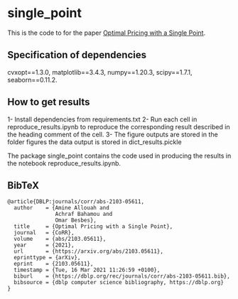 # single_point

This is the code to for the paper [Optimal Pricing with a Single Point][opt-paper].

[opt-paper]: https://arxiv.org/abs/2103.05611

## Specification of dependencies

cvxopt==1.3.0,
matplotlib==3.4.3,
numpy==1.20.3,
scipy==1.7.1,
seaborn==0.11.2.


## How to get results

1- Install dependencies from requirements.txt
2- Run each cell in reproduce_results.ipynb to reproduce the corresponding result described in the heading comment of the cell.
3- The figure outputs are stored in the folder figures the data output is stored in dict_results.pickle


The package single_point contains the code used in producing the results in the notebook reproduce_results.ipynb. 

## BibTeX

```
@article{DBLP:journals/corr/abs-2103-05611,
  author    = {Amine Allouah and
               Achraf Bahamou and
               Omar Besbes},
  title     = {Optimal Pricing with a Single Point},
  journal   = {CoRR},
  volume    = {abs/2103.05611},
  year      = {2021},
  url       = {https://arxiv.org/abs/2103.05611},
  eprinttype = {arXiv},
  eprint    = {2103.05611},
  timestamp = {Tue, 16 Mar 2021 11:26:59 +0100},
  biburl    = {https://dblp.org/rec/journals/corr/abs-2103-05611.bib},
  bibsource = {dblp computer science bibliography, https://dblp.org}
}
```